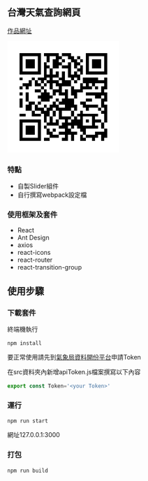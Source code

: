 ## 台灣天氣查詢網頁

[作品網址](https://react-weather-web.netlify.com/)

![](./QRcode.png)

### 特點

* 自製Slider組件
* 自行撰寫webpack設定檔

### 使用框架及套件

* React
* Ant Design
* axios
* react-icons
* react-router
* react-transition-group

## 使用步驟

### 下載套件

終端機執行
```
npm install
```
要正常使用請先到[氣象局資料開份平台](https://opendata.cwb.gov.tw/index)申請Token

在src資料夾內新增apiToken.js檔案撰寫以下內容
```js
export const Token='<your Token>'
```

### 運行 
```
npm run start
```
網址127.0.0.1:3000

### 打包
```
npm run build
```
